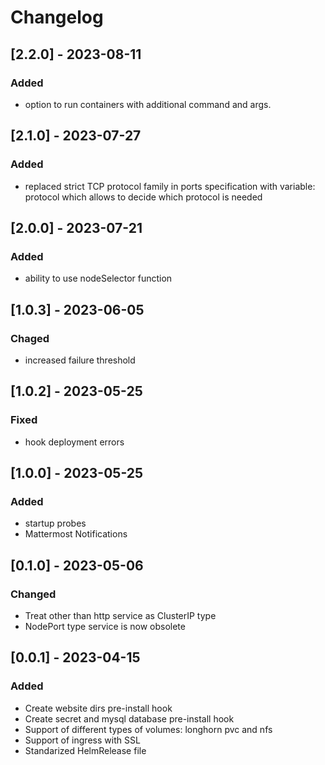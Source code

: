 # Changelog

## [2.2.0] - 2023-08-11
### Added
- option to run containers with additional command and args.

## [2.1.0] - 2023-07-27
### Added
- replaced strict TCP protocol family in ports specification with variable: protocol which allows to decide which protocol is needed


## [2.0.0] - 2023-07-21
### Added
- ability to use nodeSelector function

## [1.0.3] - 2023-06-05
### Chaged
- increased failure threshold
## [1.0.2] - 2023-05-25

### Fixed

- hook deployment errors

## [1.0.0] - 2023-05-25

### Added

- startup probes
- Mattermost Notifications

## [0.1.0] - 2023-05-06

### Changed

- Treat other than http service as ClusterIP type
- NodePort type service is now obsolete

## [0.0.1] - 2023-04-15

### Added

- Create website dirs pre-install hook
- Create secret and mysql database pre-install hook
- Support of different types of volumes: longhorn pvc and nfs
- Support of ingress with SSL
- Standarized HelmRelease file
